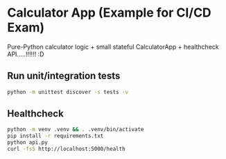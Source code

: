# Calculator App (Example for CI/CD Exam)

Pure-Python calculator logic + small stateful CalculatorApp + healthcheck API.....!!!!!! :D

## Run unit/integration tests
```bash
python -m unittest discover -s tests -v
```

## Healthcheck
```bash
python -m venv .venv && . .venv/bin/activate
pip install -r requirements.txt
python api.py
curl -fsS http://localhost:5000/health
```
